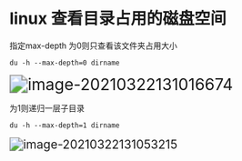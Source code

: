 # linux 查看目录占用的磁盘空间

指定max-depth
为0则只查看该文件夹占用大小
```shell
du -h --max-depth=0 dirname
```

<img src="http://resource.gocloudcoder.com/image-20210322131016674.png" alt="image-20210322131016674" style="zoom:200%;" />


为1则递归一层子目录
```shell
du -h --max-depth=1 dirname
```
<img src="http://resource.gocloudcoder.com/image-20210322131053215.png" alt="image-20210322131053215" style="zoom:150%;" />


